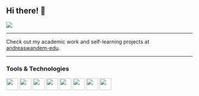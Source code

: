 ## Hi there! 👋
![](https://komarev.com/ghpvc/?username=wandemedu&style=for-the-badge)

---

Check out my academic work and self-learning projects at [andreaswandem-edu](https://github.com/andreaswandem-edu).

---
### Tools & Technologies
<div>
  <img src="https://cdn.jsdelivr.net/gh/devicons/devicon@latest/icons/css3/css3-original.svg" width="32"/>
  <img src="https://cdn.jsdelivr.net/gh/devicons/devicon@latest/icons/figma/figma-original.svg" width="32"/>
  <img src="https://cdn.jsdelivr.net/gh/devicons/devicon@latest/icons/html5/html5-original.svg" width="32"/>
  <img src="https://cdn.jsdelivr.net/gh/devicons/devicon@latest/icons/java/java-original.svg" width="32"/>
  <img src="https://cdn.jsdelivr.net/gh/devicons/devicon@latest/icons/javascript/javascript-original.svg" width="32"/>
  <img src="https://cdn.jsdelivr.net/gh/devicons/devicon@latest/icons/mysql/mysql-original.svg" width="32"/>
  <img src="https://cdn.jsdelivr.net/gh/devicons/devicon@latest/icons/kotlin/kotlin-original.svg" width="32"/>
  <img src="https://cdn.jsdelivr.net/gh/devicons/devicon@latest/icons/react/react-original.svg" width="32"/>
</div>
